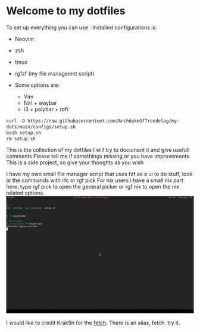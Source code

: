 # Welcome to my dotfiles

To set up everything you can use :
Installed configurations is: 
  - Neovim
  - zsh
  - tmux
  - rgfzf (my file managemnt script)

- Some options are:
  - Vim
  - Niri + waybar
  - i3 + polybar + rofi
```
curl -O https://raw.githubusercontent.com/ArchdukeOfTrondelag/my-dots/main/configs/setup.sh
bash setup.sh
rm setup.sh
```



This is the collection of my dotfiles
I will try to document it and give usefull comments
Please tell me if somethings missing or you have improvements
This is a side project, so give your thoughts as you wish

I have my own small file manager script that uses fzf as a ui to do stuff, look at the commands with rfc or rgf pick
For nix users i have a small nix part here, type rgf pick to open the general picker or rgf nix to open the nix related options.
![Video Preview](https://github.com/ArchdukeOfTrondelag/my-dots/blob/09fbc8190b4cf5865329151b603e6beb298fc97a/pictures/showof.gif)


I would like to credit Krak9n for the [fetch](https://github.com/Krak9n/rottedfetch). There is an alias, fetch. try it. 
